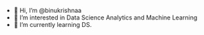 - 👋 Hi, I’m @binukrishnaa
- 👀 I’m interested in Data Science Analytics and Machine Learning
- 🌱 I’m currently learning DS.
<!---
binukrishnaa/binukrishnaa is a ✨ special ✨ repository because its `README.md` (this file) appears on your GitHub profile.
You can click the Preview link to take a look at your changes.
--->
